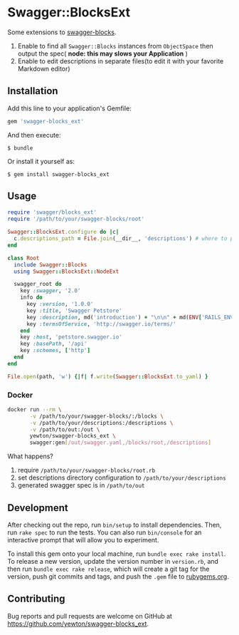 # Swagger::BlocksExt

Some extensions to [swagger-blocks](https://github.com/fotinakis/swagger-blocks "swagger-blocks").

1. Enable to find all `Swagger::Blocks` instances from `ObjectSpace` then output the spec( **node: this may slows your Application** )
1. Enable to edit descriptions in separate files(to edit it with your favorite Markdown editor)

## Installation

Add this line to your application's Gemfile:

```ruby
gem 'swagger-blocks_ext'
```

And then execute:

    $ bundle

Or install it yourself as:

    $ gem install swagger-blocks_ext

## Usage

```ruby
require 'swagger/blocks_ext'
require '/path/to/your/swagger-blocks/root'

Swagger::BlocksExt.configure do |c|
  c.descriptions_path = File.join(__dir__, 'descriptions') # where to put your descriptions file
end

class Root
  include Swagger::Blocks
  using Swagger::BlocksExt::NodeExt

  swagger_root do
    key :swagger, '2.0'
    info do
      key :version, '1.0.0'
      key :title, 'Swagger Petstore'
      key :description, md('introduction') + "\n\n" + md(ENV['RAILS_ENV'])
      key :termsOfService, 'http://swagger.io/terms/'
    end
    key :host, 'petstore.swagger.io'
    key :basePath, '/api'
    key :schemes, ['http']
  end
end

File.open(path, 'w') {|f| f.write(Swagger::BlocksExt.to_yaml) }
```

### Docker

```sh
docker run --rm \
       -v /path/to/your/swagger-blocks/:/blocks \
       -v /path/to/your/descriptions:/descriptions \
       -v /path/to/out:/out \
       yewton/swagger-blocks_ext \
       swagger:gen[/out/swagger.yaml,/blocks/root,/descriptions]
```

What happens?

1. require `/path/to/your/swagger-blocks/root.rb`
1. set descriptions directory configuration to `/path/to/your/descriptions`
1. generated swagger spec is in `/path/to/out`

## Development

After checking out the repo, run `bin/setup` to install dependencies. Then, run `rake spec` to run the tests. You can also run `bin/console` for an interactive prompt that will allow you to experiment.

To install this gem onto your local machine, run `bundle exec rake install`. To release a new version, update the version number in `version.rb`, and then run `bundle exec rake release`, which will create a git tag for the version, push git commits and tags, and push the `.gem` file to [rubygems.org](https://rubygems.org).

## Contributing

Bug reports and pull requests are welcome on GitHub at https://github.com/yewton/swagger-blocks_ext.

